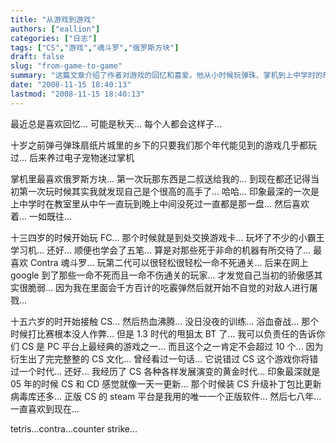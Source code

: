 ```yaml
---
title: "从游戏到游戏"
authors: ["eallion"]
categories: ["日志"]
tags: ["CS","游戏","魂斗罗","俄罗斯方块"]
draft: false
slug: "from-game-to-game"
summary: "这篇文章介绍了作者对游戏的回忆和喜爱。他从小时候玩弹珠、掌机到上中学时的FC游戏，特别喜欢Contra魂斗罗。他还提到了自己在CS游戏中的经历和对其的热爱，认为CS是PC平台上最经典的游戏之一。最后，他也提到了喜欢的游戏包括tetris、contra和counter strike。"
date: "2008-11-15 18:40:13"
lastmod: "2008-11-15 18:40:13"
---
```


最近总是喜欢回忆...
可能是秋天... 每个人都会这样子...

十岁之前弹弓弹珠扇纸片城里的乡下的只要我们那个年代能见到的游戏几乎都玩过...
后来养过电子宠物迷过掌机

掌机里最喜欢俄罗斯方块...
第一次玩那东西是二叔送给我的...
到现在都还记得当初第一次玩时候其实我就发现自己是个很高的高手了... 哈哈...
印象最深的一次是上中学时在教室里从中午一直玩到晚上中间没死过一直都是那一盘...
然后喜欢着... 一如既往...

十三四岁的时候开始玩 FC...
那个时候就是到处交换游戏卡...
玩坏了不少的小霸王学习机...
还好... 顺便也学会了五笔... 算是对那些死于非命的机器有所交待了...
最喜欢 Contra 魂斗罗...
玩第二代可以很轻松很轻松一命不死通关...
后来在网上 google 到了那些一命不死而且一命不伤通关的玩家...
才发觉自己当初的骄傲感其实很脆弱...
因为我在里面会千方百计的吃霰弹然后就开始不自觉的对敌人进行屠戮...

十五六岁的时开始接触 CS... 然后热血沸腾... 没日没夜的训练... 浴血奋战...
那个时候打比赛根本没人作弊... 但是 1.3 时代的甩狙太 BT 了...
我可以负责任的告诉你们 CS 是 PC 平台上最经典的游戏之一... 而且这个之一肯定不会超过 10 个...
因为衍生出了完完整整的 CS 文化...
曾经看过一句话...
它说错过 CS 这个游戏你将错过一个时代...
还好... 我经历了 CS 各种各样发展演变的黄金时代...
印象最深就是 05 年的时候 CS 和 CD 感觉就像一天一更新... 那个时候装 CS 升级补丁包比更新病毒库还多...
正版 CS 的 steam 平台是我用的唯一一个正版软件...
然后七八年... 一直喜欢到现在...

tetris...contra...counter strike...

